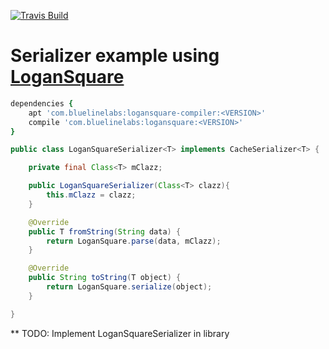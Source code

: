 [![Travis Build](https://travis-ci.org/bluelinelabs/LoganSquare.svg)](https://travis-ci.org/bluelinelabs/LoganSquare)

# Serializer example using [LoganSquare](https://github.com/bluelinelabs/LoganSquare)

```ruby
dependencies {
    apt 'com.bluelinelabs:logansquare-compiler:<VERSION>'
    compile 'com.bluelinelabs:logansquare:<VERSION>'
}
```

```java
public class LoganSquareSerializer<T> implements CacheSerializer<T> {

    private final Class<T> mClazz;

    public LoganSquareSerializer(Class<T> clazz){
        this.mClazz = clazz;
    }

    @Override
    public T fromString(String data) {
        return LoganSquare.parse(data, mClazz);
    }

    @Override
    public String toString(T object) {
        return LoganSquare.serialize(object);
    }

}
```

** TODO: Implement LoganSquareSerializer in library